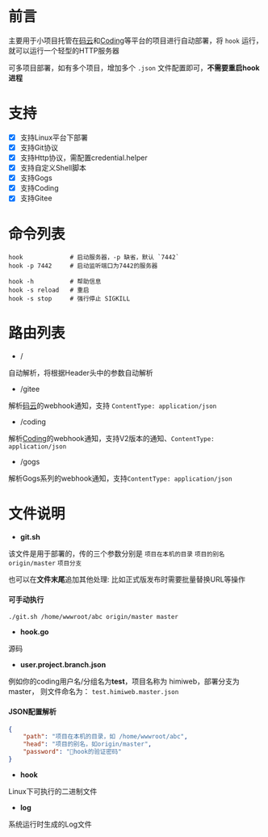 # 前言

主要用于小项目托管在[码云](http://gitee.com)和[Coding](http://coding.net)等平台的项目进行自动部署，将 `hook`  运行，就可以运行一个轻型的HTTP服务器

可多项目部署，如有多个项目，增加多个 `.json` 文件配置即可，__不需要重启hook进程__


# 支持

- [x] 支持Linux平台下部署
- [x] 支持Git协议
- [x] 支持Http协议，需配置credential.helper
- [x] 支持自定义Shell脚本
- [x] 支持Gogs
- [x] 支持Coding
- [x] 支持Gitee

# 命令列表

```shell
hook             # 启动服务器，-p 缺省，默认 `7442`
hook -p 7442     # 启动监听端口为7442的服务器

hook -h          # 帮助信息
hook -s reload   # 重启
hook -s stop     # 强行停止 SIGKILL
```

# 路由列表

* /

自动解析，将根据Header头中的参数自动解析

* /gitee

解析[码云](http://gitee.com)的webhook通知，支持 `ContentType: application/json` 

* /coding
  
解析[Coding](http://coding.net)的webhook通知，支持V2版本的通知、`ContentType: application/json`

* /gogs
  
解析Gogs系列的webhook通知，支持`ContentType: application/json`


# 文件说明

*  **git.sh**

该文件是用于部署的，传的三个参数分别是 `项目在本机的目录` `项目的别名origin/master` `项目分支`

也可以在**文件末尾**追加其他处理: 比如正式版发布时需要批量替换URL等操作

#### 可手动执行

```shell
./git.sh /home/wwwroot/abc origin/master master
```

*  **hook.go**

源码


* **user.project.branch.json**

例如你的coding用户名/分组名为**test**，项目名称为 himiweb，部署分支为 master， 则文件命名为： `test.himiweb.master.json`

#### JSON配置解析

```json
{
    "path": "项目在本机的目录，如 /home/wwwroot/abc",
    "head": "项目的别名，如origin/master",
    "password": "hook的验证密码"
}
```

* **hook**

Linux下可执行的二进制文件

* **log**
  
系统运行时生成的Log文件